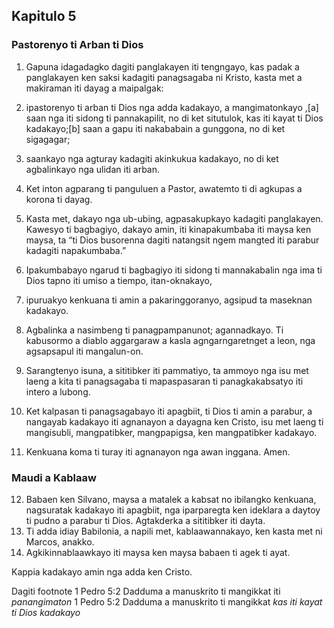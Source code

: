Kapitulo 5
----------

### Pastorenyo ti Arban ti Dios

1. Gapuna idagadagko dagiti panglakayen iti tengngayo, kas padak a panglakayen ken saksi kadagiti panagsagaba ni Kristo, kasta met a makiraman iti dayag a maipalgak:
2. ipastorenyo ti arban ti Dios nga adda kadakayo, a mangimatonkayo ,[a] saan nga iti sidong ti pannakapilit, no di ket situtulok, kas iti kayat ti Dios kadakayo;[b] saan a gapu iti nakababain a gunggona, no di ket sigagagar;
3. saankayo nga agturay kadagiti akinkukua kadakayo, no di ket agbalinkayo nga ulidan iti arban.
4. Ket inton agparang ti panguluen a Pastor, awatemto ti di agkupas a korona ti dayag.
5. Kasta met, dakayo nga ub-ubing, agpasakupkayo kadagiti panglakayen. Kawesyo ti bagbagiyo, dakayo amin, iti kinapakumbaba iti maysa ken maysa, ta “ti Dios busorenna dagiti natangsit ngem mangted iti parabur kadagiti napakumbaba.”

6. Ipakumbabayo ngarud ti bagbagiyo iti sidong ti mannakabalin nga ima ti Dios tapno iti umiso a tiempo, itan-oknakayo,
7. ipuruakyo kenkuana ti amin a pakaringgoranyo, agsipud ta maseknan kadakayo.
8. Agbalinka a nasimbeng ti panagpampanunot; agannadkayo. Ti kabusormo a diablo aggargaraw a kasla agngarngaretnget a leon, nga agsapsapul iti mangalun-on.
9. Sarangtenyo isuna, a sititibker iti pammatiyo, ta ammoyo nga isu met laeng a kita ti panagsagaba ti mapaspasaran ti panagkakabsatyo iti intero a lubong.
10. Ket kalpasan ti panagsagabayo iti apagbiit, ti Dios ti amin a parabur, a nangayab kadakayo iti agnanayon a dayagna ken Cristo, isu met laeng ti mangisubli, mangpatibker, mangpapigsa, ken mangpatibker kadakayo.
11. Kenkuana koma ti turay iti agnanayon nga awan inggana. Amen.

### Maudi a Kablaaw

12. Babaen ken Silvano, maysa a matalek a kabsat no ibilangko kenkuana, nagsuratak kadakayo iti apagbiit, nga iparparegta ken ideklara a daytoy ti pudno a parabur ti Dios. Agtakderka a sititibker iti dayta.
13. Ti adda idiay Babilonia, a napili met, kablaawannakayo, ken kasta met ni Marcos, anakko.
14. Agkikinnablaawkayo iti maysa ken maysa babaen ti agek ti ayat.

Kappia kadakayo amin nga adda ken Cristo.

Dagiti footnote
1 Pedro 5:2 Dadduma a manuskrito ti mangikkat iti *panangimaton*
1 Pedro 5:2 Dadduma a manuskrito ti mangikkat *kas iti kayat ti Dios kadakayo*